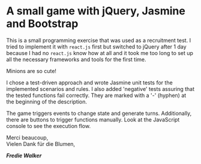 # A small game with jQuery, Jasmine and Bootstrap  
This is a small programming exercise that was used as a recruitment test. I tried to implement it with `react.js` first but switched to jQuery after 1 day because I had no `react.js` know how at all and it took me too long to set up all the necessary frameworks and tools for the first time.

Minions are so cute! 

I chose a test-driven approach and wrote Jasmine unit tests for the implemented scenarios and rules. I also added 'negative' tests assuring that the tested functions fail correctly. They are marked with a '-' (hyphen) at the beginning of the description.

The game triggers events to change state and generate turns. Additionally, there are buttons to trigger functions manually. Look at the JavaScript console to see the execution flow.
    
Merci beaucoup,  
Vielen Dank für die Blumen,

**_Fredie Walker_**
